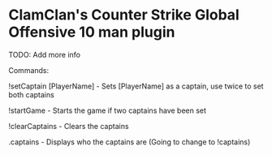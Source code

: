 # ClamClan's Counter Strike Global Offensive 10 man plugin
TODO: Add more info


Commands:

!setCaptain [PlayerName] - Sets [PlayerName] as a captain, use twice to set both captains

!startGame - Starts the game if two captains have been set

!clearCaptains - Clears the captains

.captains - Displays who the captains are (Going to change to !captains)
